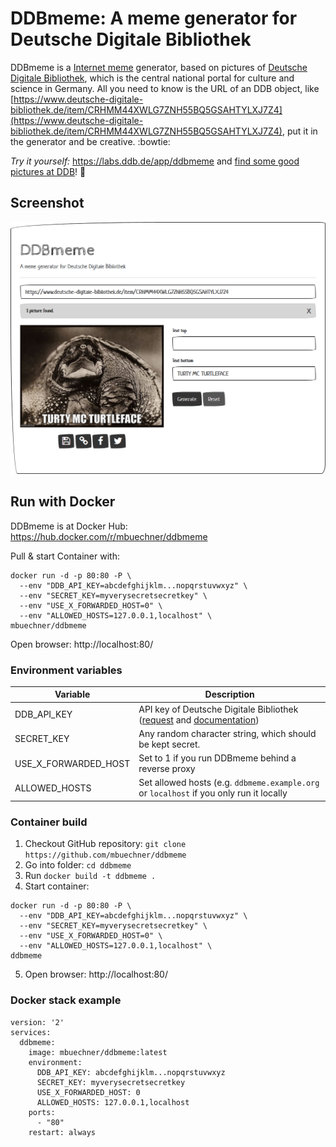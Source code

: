 # DDBmeme: A meme generator for Deutsche Digitale Bibliothek

DDBmeme is a [Internet meme](https://en.wikipedia.org/wiki/Internet_meme) generator, based on pictures of [Deutsche Digitale Bibliothek](https://www.deutsche-digitale-bibliothek.de), which is the central national portal for culture and science in Germany. All you need to know is the URL of an DDB object, like [https://www.deutsche-digitale-bibliothek.de/item/CRHMM44XWLG7ZNH55BQ5GSAHTYLXJ7Z4](https://www.deutsche-digitale-bibliothek.de/item/CRHMM44XWLG7ZNH55BQ5GSAHTYLXJ7Z4), put it in the generator and be creative. :bowtie:

*Try it yourself:* https://labs.ddb.de/app/ddbmeme and [find some good pictures at DDB](https://www.deutsche-digitale-bibliothek.de)! :eyes:

## Screenshot
![Screenshot of DDBmeme](https://github.com/mbuechner/ddbmeme/blob/master/DDBmeme.png "DDBmeme")

## Run with Docker
DDBmeme is at Docker Hub: https://hub.docker.com/r/mbuechner/ddbmeme

Pull & start Container with: 
```
docker run -d -p 80:80 -P \
  --env "DDB_API_KEY=abcdefghijklm...nopqrstuvwxyz" \
  --env "SECRET_KEY=myverysecretsecretkey" \
  --env "USE_X_FORWARDED_HOST=0" \
  --env "ALLOWED_HOSTS=127.0.0.1,localhost" \
mbuechner/ddbmeme
```
Open browser: http://localhost:80/

### Environment variables
| Variable             | Description                                                                                                                                                                    |
|----------------------|--------------------------------------------------------------------------------------------------------------------------------------------------------------------------------|
| DDB_API_KEY          | API key of Deutsche Digitale Bibliothek ([request](https://www.deutsche-digitale-bibliothek.de/user/apikey) and [documentation](https://api.deutsche-digitale-bibliothek.de/)) |
| SECRET_KEY           | Any random character string, which should be kept secret.                                                                                                                       |
| USE_X_FORWARDED_HOST | Set to 1 if you run DDBmeme behind a reverse proxy                                                                                                                             |
| ALLOWED_HOSTS        | Set allowed hosts (e.g. `ddbmeme.example.org` or `localhost` if you only run it locally                                                                                        |

### Container build
1. Checkout GitHub repository: `git clone https://github.com/mbuechner/ddbmeme`
2. Go into folder: `cd ddbmeme`
3. Run `docker build -t ddbmeme .`
4. Start container:
```
docker run -d -p 80:80 -P \
  --env "DDB_API_KEY=abcdefghijklm...nopqrstuvwxyz" \
  --env "SECRET_KEY=myverysecretsecretkey" \
  --env "USE_X_FORWARDED_HOST=0" \
  --env "ALLOWED_HOSTS=127.0.0.1,localhost" \
ddbmeme
```
5. Open browser: http://localhost:80/

### Docker stack example
```
version: '2'
services:
  ddbmeme:
    image: mbuechner/ddbmeme:latest
    environment:
      DDB_API_KEY: abcdefghijklm...nopqrstuvwxyz
      SECRET_KEY: myverysecretsecretkey
      USE_X_FORWARDED_HOST: 0
      ALLOWED_HOSTS: 127.0.0.1,localhost
    ports:
      - "80"
    restart: always
```

